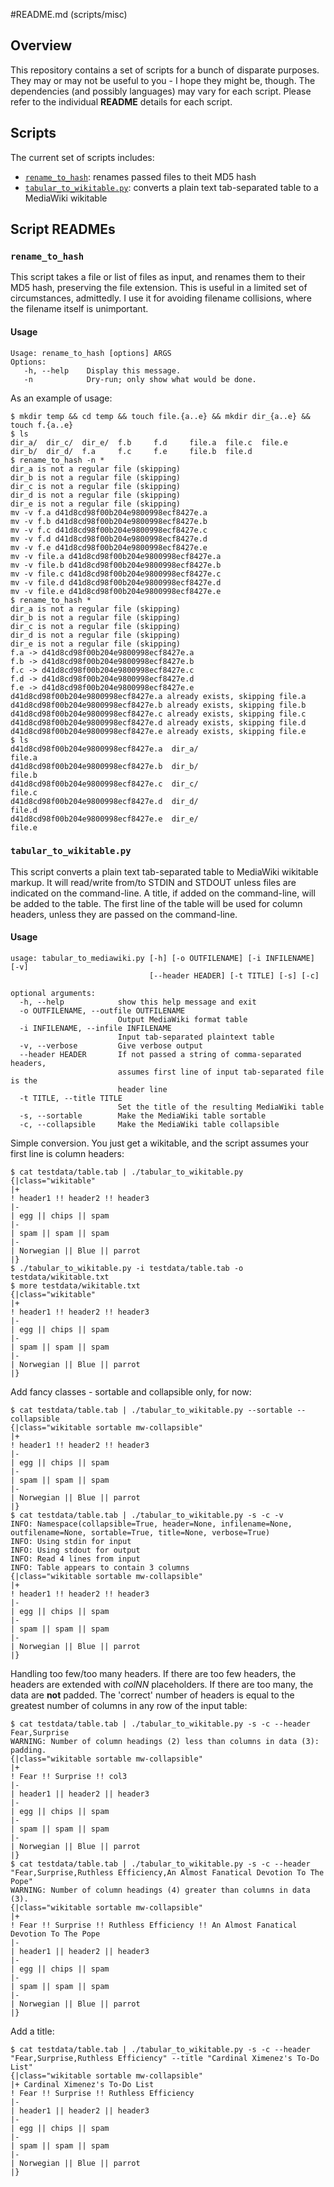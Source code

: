 #README.md (scripts/misc)

## Overview
This repository contains a set of scripts for a bunch of disparate purposes. They may or may not be useful to you - I hope they might be, though. The dependencies (and possibly languages) may vary for each script. Please refer to the individual **README** details for each script.

## Scripts
The current set of scripts includes:

* [`rename_to_hash`](#rename_to_hash): renames passed files to theit MD5 hash
* [`tabular_to_wikitable.py`](#tabular_to_wikitable): converts a plain text tab-separated table to a MediaWiki wikitable

## Script READMEs

### <a name="rename_to_hash">`rename_to_hash`</a>

This script takes a file or list of files as input, and renames them to their MD5 hash, preserving the file extension. This is useful in a limited set of circumstances, admittedly.  I use it for avoiding filename collisions, where the filename itself is unimportant.

#### Usage

```
Usage: rename_to_hash [options] ARGS 
Options:
   -h, --help    Display this message.
   -n            Dry-run; only show what would be done.
```

As an example of usage:

```
$ mkdir temp && cd temp && touch file.{a..e} && mkdir dir_{a..e} && touch f.{a..e}
$ ls
dir_a/  dir_c/  dir_e/  f.b     f.d     file.a  file.c  file.e
dir_b/  dir_d/  f.a     f.c     f.e     file.b  file.d
$ rename_to_hash -n *
dir_a is not a regular file (skipping)
dir_b is not a regular file (skipping)
dir_c is not a regular file (skipping)
dir_d is not a regular file (skipping)
dir_e is not a regular file (skipping)
mv -v f.a d41d8cd98f00b204e9800998ecf8427e.a
mv -v f.b d41d8cd98f00b204e9800998ecf8427e.b
mv -v f.c d41d8cd98f00b204e9800998ecf8427e.c
mv -v f.d d41d8cd98f00b204e9800998ecf8427e.d
mv -v f.e d41d8cd98f00b204e9800998ecf8427e.e
mv -v file.a d41d8cd98f00b204e9800998ecf8427e.a
mv -v file.b d41d8cd98f00b204e9800998ecf8427e.b
mv -v file.c d41d8cd98f00b204e9800998ecf8427e.c
mv -v file.d d41d8cd98f00b204e9800998ecf8427e.d
mv -v file.e d41d8cd98f00b204e9800998ecf8427e.e
$ rename_to_hash *
dir_a is not a regular file (skipping)
dir_b is not a regular file (skipping)
dir_c is not a regular file (skipping)
dir_d is not a regular file (skipping)
dir_e is not a regular file (skipping)
f.a -> d41d8cd98f00b204e9800998ecf8427e.a
f.b -> d41d8cd98f00b204e9800998ecf8427e.b
f.c -> d41d8cd98f00b204e9800998ecf8427e.c
f.d -> d41d8cd98f00b204e9800998ecf8427e.d
f.e -> d41d8cd98f00b204e9800998ecf8427e.e
d41d8cd98f00b204e9800998ecf8427e.a already exists, skipping file.a
d41d8cd98f00b204e9800998ecf8427e.b already exists, skipping file.b
d41d8cd98f00b204e9800998ecf8427e.c already exists, skipping file.c
d41d8cd98f00b204e9800998ecf8427e.d already exists, skipping file.d
d41d8cd98f00b204e9800998ecf8427e.e already exists, skipping file.e
$ ls
d41d8cd98f00b204e9800998ecf8427e.a  dir_a/                              file.a
d41d8cd98f00b204e9800998ecf8427e.b  dir_b/                              file.b
d41d8cd98f00b204e9800998ecf8427e.c  dir_c/                              file.c
d41d8cd98f00b204e9800998ecf8427e.d  dir_d/                              file.d
d41d8cd98f00b204e9800998ecf8427e.e  dir_e/                              file.e
```


### <a name="tabular_to_wikitable">`tabular_to_wikitable.py`</a>

This script converts a plain text tab-separated table to MediaWiki wikitable markup. It will read/write from/to STDIN and STDOUT unless files are indicated on the command-line. A title, if added on the command-line, will be added to the table. The first line of the table will be used for column headers, unless they are passed on the command-line.

#### Usage

```
usage: tabular_to_mediawiki.py [-h] [-o OUTFILENAME] [-i INFILENAME] [-v]
                               [--header HEADER] [-t TITLE] [-s] [-c]

optional arguments:
  -h, --help            show this help message and exit
  -o OUTFILENAME, --outfile OUTFILENAME
                        Output MediaWiki format table
  -i INFILENAME, --infile INFILENAME
                        Input tab-separated plaintext table
  -v, --verbose         Give verbose output
  --header HEADER       If not passed a string of comma-separated headers,
                        assumes first line of input tab-separated file is the
                        header line
  -t TITLE, --title TITLE
                        Set the title of the resulting MediaWiki table
  -s, --sortable        Make the MediaWiki table sortable
  -c, --collapsible     Make the MediaWiki table collapsible
```

Simple conversion. You just get a wikitable, and the script assumes your first line is column headers:

```
$ cat testdata/table.tab | ./tabular_to_wikitable.py
{|class="wikitable"
|+
! header1 !! header2 !! header3
|-
| egg || chips || spam
|-
| spam || spam || spam
|-
| Norwegian || Blue || parrot
|}
$ ./tabular_to_wikitable.py -i testdata/table.tab -o testdata/wikitable.txt
$ more testdata/wikitable.txt 
{|class="wikitable"
|+
! header1 !! header2 !! header3
|-
| egg || chips || spam
|-
| spam || spam || spam
|-
| Norwegian || Blue || parrot
|}
```

Add fancy classes - sortable and collapsible only, for now:

```
$ cat testdata/table.tab | ./tabular_to_wikitable.py --sortable --collapsible
{|class="wikitable sortable mw-collapsible"
|+
! header1 !! header2 !! header3
|-
| egg || chips || spam
|-
| spam || spam || spam
|-
| Norwegian || Blue || parrot
|}
$ cat testdata/table.tab | ./tabular_to_wikitable.py -s -c -v
INFO: Namespace(collapsible=True, header=None, infilename=None, outfilename=None, sortable=True, title=None, verbose=True)
INFO: Using stdin for input
INFO: Using stdout for output
INFO: Read 4 lines from input
INFO: Table appears to contain 3 columns
{|class="wikitable sortable mw-collapsible"
|+
! header1 !! header2 !! header3
|-
| egg || chips || spam
|-
| spam || spam || spam
|-
| Norwegian || Blue || parrot
|}
```

Handling too few/too many headers. If there are too few headers, the headers are extended with *colNN* placeholders. If there are too many, the data are **not** padded. The 'correct' number of headers is equal to the greatest number of columns in any row of the input table:

```
$ cat testdata/table.tab | ./tabular_to_wikitable.py -s -c --header Fear,Surprise
WARNING: Number of column headings (2) less than columns in data (3): padding.
{|class="wikitable sortable mw-collapsible"
|+
! Fear !! Surprise !! col3
|-
| header1 || header2 || header3
|-
| egg || chips || spam
|-
| spam || spam || spam
|-
| Norwegian || Blue || parrot
|}
$ cat testdata/table.tab | ./tabular_to_wikitable.py -s -c --header "Fear,Surprise,Ruthless Efficiency,An Almost Fanatical Devotion To The Pope"
WARNING: Number of column headings (4) greater than columns in data (3).
{|class="wikitable sortable mw-collapsible"
|+
! Fear !! Surprise !! Ruthless Efficiency !! An Almost Fanatical Devotion To The Pope
|-
| header1 || header2 || header3
|-
| egg || chips || spam
|-
| spam || spam || spam
|-
| Norwegian || Blue || parrot
|}
```

Add a title:

```
$ cat testdata/table.tab | ./tabular_to_wikitable.py -s -c --header "Fear,Surprise,Ruthless Efficiency" --title "Cardinal Ximenez's To-Do List"
{|class="wikitable sortable mw-collapsible"
|+ Cardinal Ximenez's To-Do List
! Fear !! Surprise !! Ruthless Efficiency
|-
| header1 || header2 || header3
|-
| egg || chips || spam
|-
| spam || spam || spam
|-
| Norwegian || Blue || parrot
|}
```